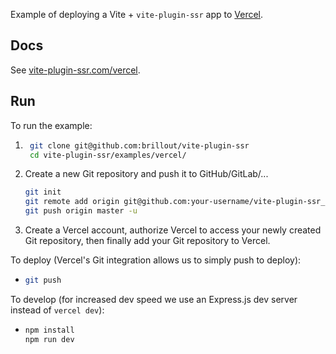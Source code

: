 Example of deploying a Vite + `vite-plugin-ssr` app to [Vercel](https://vercel.com/).


## Docs

See [vite-plugin-ssr.com/vercel](https://vite-plugin-ssr.com/vercel).


## Run

To run the example:

1. ```bash
    git clone git@github.com:brillout/vite-plugin-ssr
    cd vite-plugin-ssr/examples/vercel/
    ```
2. Create a new Git repository and push it to GitHub/GitLab/...
   ```bash
   git init
   git remote add origin git@github.com:your-username/vite-plugin-ssr_vercel
   git push origin master -u
   ```
3. Create a Vercel account, authorize Vercel to access your newly created Git repository, then finally add your Git repository to Vercel.

To deploy (Vercel's Git integration allows us to simply push to deploy):
- ```bash
  git push
  ```

To develop (for increased dev speed we use an Express.js dev server instead of `vercel dev`):
- ```bash
  npm install
  npm run dev
  ```
